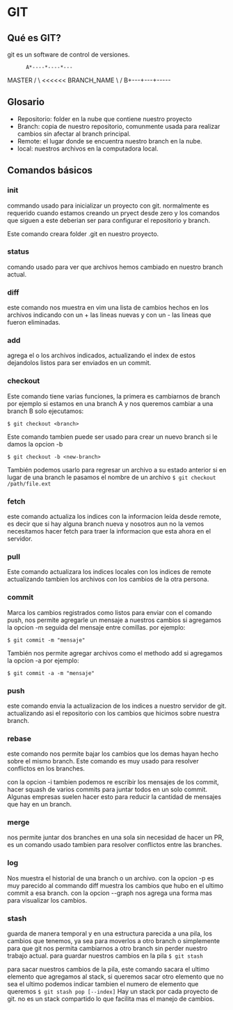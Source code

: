 # GIT

## Qué es GIT?
git es un software de control de versiones.

          A*----*----*---
 MASTER /                \ <<<<<< BRANCH_NAME
        \                / 
          B+---+---+-----

## Glosario
- Repositorio: folder en la nube que contiene nuestro proyecto
- Branch: copia de nuestro repositorio, comunmente usada para realizar cambios sin afectar al branch principal.
- Remote: el lugar donde se encuentra nuestro branch en la nube.
- local: nuestros archivos en la computadora local.

## Comandos básicos

### init
commando usado para inicializar un proyecto con git. normalmente es requerido cuando estamos creando un pryect desde zero
y los comandos que siguen a este deberian ser para configurar el repositorio y branch.

Este comando creara folder .git en nuestro proyecto.

### status
comando usado para ver que archivos hemos cambiado en nuestro branch actual.

### diff
este comando nos muestra en vim una lista de cambios hechos en los archivos indicando con un + las lineas nuevas y con un - las lineas que fueron eliminadas.

### add 
agrega el o los archivos indicados, actualizando el index de estos dejandolos listos para ser enviados en un commit.

### checkout
Este comando tiene varias funciones, la primera es cambiarnos de branch por ejemplo si estamos en una branch A y nos queremos cambiar a una branch B solo ejecutamos:

`$ git checkout <branch>`

Este comando tambien puede ser usado para crear un nuevo branch si le damos la opcion -b 

`$ git checkout -b <new-branch>`

También podemos usarlo para regresar un archivo a su estado anterior si en lugar de una branch le pasamos el nombre de un archivo
`$ git checkout /path/file.ext`

### fetch 
este comando actualiza los indices con la informacion leída desde remote, es decir que si hay alguna branch nueva y nosotros aun no la vemos necesitamos hacer fetch para traer la informacion que esta ahora en el servidor.

### pull
Este comando actualizara los indices locales con los indices de remote actualizando tambien los archivos con los cambios de la otra persona.

### commit 
Marca los cambios registrados como listos para enviar con el comando push, nos permite agregarle un mensaje a nuestros cambios si agregamos la opcion -m seguida del mensaje entre comillas. por ejemplo:

`$ git commit -m "mensaje"`

También nos permite agregar archivos como el methodo add si agregamos la opcion -a por ejemplo:

`$ git commit -a -m "mensaje"`

### push
este comando envia la actualizacion de los indices a nuestro servidor de git. actualizando asi el repositorio con los cambios que hicimos sobre nuestra branch.

### rebase
este comando nos permite bajar los cambios que los demas hayan hecho sobre el mismo branch. Este comando es muy usado para resolver conflictos en los branches.

con la opcion -i <interactive> tambien podemos re escribir los mensajes de los commit, hacer squash de varios commits para juntar todos en un solo commit. Algunas empresas suelen hacer esto para reducir la cantidad de mensajes que hay en un branch.

### merge 
nos permite juntar dos branches en una sola sin necesidad de hacer un PR, es un comando usado tambien para resolver conflictos entre las branches.

### log
Nos muestra el historial de una branch o un archivo. 
con la opcion -p es muy parecido al commando diff muestra los cambios que hubo en el ultimo commit a esa branch.
con la opcion --graph nos agrega una forma mas para visualizar los cambios.


### stash
guarda de manera temporal y en una estructura parecida a una pila, los cambios que tenemos, ya sea para moverlos a otro branch o simplemente para que git nos permita cambiarnos a otro branch sin perder nuestro trabajo actual.
para guardar nuestros cambios en la pila
`$ git stash `

para sacar nuestros cambios de la pila, este comando sacara el ultimo elemento que agregamos al stack, si queremos sacar otro elemento que no sea el ultimo podemos indicar tambien el numero de elemento que queremos
`$ git stash pop [--index]` 
Hay un stack por cada proyecto de git.  no es un stack compartido lo que facilita mas el manejo de cambios.

###


